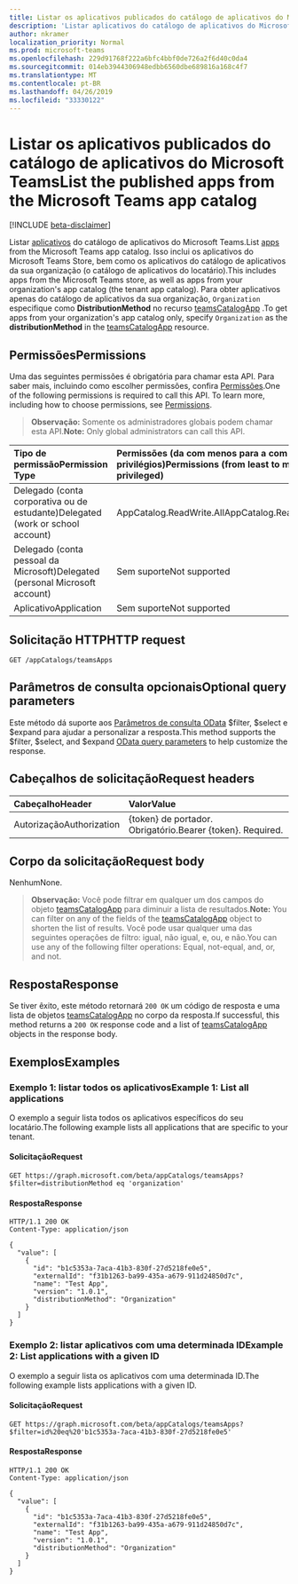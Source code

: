 ```yaml
---
title: Listar os aplicativos publicados do catálogo de aplicativos do Microsoft Teams
description: 'Listar aplicativos do catálogo de aplicativos do Microsoft Teams. '
author: nkramer
localization_priority: Normal
ms.prod: microsoft-teams
ms.openlocfilehash: 229d91768f222a6bfc4bbf0de726a2f6d40c0da4
ms.sourcegitcommit: 014eb3944306948edbb6560dbe689816a168c4f7
ms.translationtype: MT
ms.contentlocale: pt-BR
ms.lasthandoff: 04/26/2019
ms.locfileid: "33330122"
---
```

# <a name="list-the-published-apps-from-the-microsoft-teams-app-catalog"></a><span data-ttu-id="f6897-103">Listar os aplicativos publicados do catálogo de aplicativos do Microsoft Teams</span><span class="sxs-lookup"><span data-stu-id="f6897-103">List the published apps from the Microsoft Teams app catalog</span></span>

[!INCLUDE [beta-disclaimer](../../includes/beta-disclaimer.md)]

<span data-ttu-id="f6897-104">Listar [aplicativos](../resources/teamsapp.md) do catálogo de aplicativos do Microsoft Teams.</span><span class="sxs-lookup"><span data-stu-id="f6897-104">List [apps](../resources/teamsapp.md) from the Microsoft Teams app catalog.</span></span>
<span data-ttu-id="f6897-105">Isso inclui os aplicativos do Microsoft Teams Store, bem como os aplicativos do catálogo de aplicativos da sua organização (o catálogo de aplicativos do locatário).</span><span class="sxs-lookup"><span data-stu-id="f6897-105">This includes apps from the Microsoft Teams store, as well as apps from your organization's app catalog (the tenant app catalog).</span></span> <span data-ttu-id="f6897-106">Para obter aplicativos apenas do catálogo de aplicativos da sua organização, `Organization` especifique como **DistributionMethod** no recurso [teamsCatalogApp](../resources/teamsapp.md) .</span><span class="sxs-lookup"><span data-stu-id="f6897-106">To get apps from your organization's app catalog only, specify `Organization` as the **distributionMethod** in the [teamsCatalogApp](../resources/teamsapp.md) resource.</span></span>

## <a name="permissions"></a><span data-ttu-id="f6897-107">Permissões</span><span class="sxs-lookup"><span data-stu-id="f6897-107">Permissions</span></span>

<span data-ttu-id="f6897-p102">Uma das seguintes permissões é obrigatória para chamar esta API. Para saber mais, incluindo como escolher permissões, confira [Permissões](/graph/permissions_reference).</span><span class="sxs-lookup"><span data-stu-id="f6897-p102">One of the following permissions is required to call this API. To learn more, including how to choose permissions, see [Permissions](/graph/permissions_reference).</span></span>

> <span data-ttu-id="f6897-110">**Observação:** Somente os administradores globais podem chamar esta API.</span><span class="sxs-lookup"><span data-stu-id="f6897-110">**Note:** Only global administrators can call this API.</span></span>

| <span data-ttu-id="f6897-111">Tipo de permissão</span><span class="sxs-lookup"><span data-stu-id="f6897-111">Permission Type</span></span>                        | <span data-ttu-id="f6897-112">Permissões (da com menos para a com mais privilégios)</span><span class="sxs-lookup"><span data-stu-id="f6897-112">Permissions (from least to most privileged)</span></span> |
|:---------------------------------------|:------------------------------------|
| <span data-ttu-id="f6897-113">Delegado (conta corporativa ou de estudante)</span><span class="sxs-lookup"><span data-stu-id="f6897-113">Delegated (work or school account)</span></span>     | <span data-ttu-id="f6897-114">AppCatalog.ReadWrite.All</span><span class="sxs-lookup"><span data-stu-id="f6897-114">AppCatalog.ReadWrite.All</span></span>            |
| <span data-ttu-id="f6897-115">Delegado (conta pessoal da Microsoft)</span><span class="sxs-lookup"><span data-stu-id="f6897-115">Delegated (personal Microsoft account)</span></span> | <span data-ttu-id="f6897-116">Sem suporte</span><span class="sxs-lookup"><span data-stu-id="f6897-116">Not supported</span></span>                       |
| <span data-ttu-id="f6897-117">Aplicativo</span><span class="sxs-lookup"><span data-stu-id="f6897-117">Application</span></span>                            | <span data-ttu-id="f6897-118">Sem suporte</span><span class="sxs-lookup"><span data-stu-id="f6897-118">Not supported</span></span>                       |

## <a name="http-request"></a><span data-ttu-id="f6897-119">Solicitação HTTP</span><span class="sxs-lookup"><span data-stu-id="f6897-119">HTTP request</span></span>

<!-- { "blockType": "ignored" } -->

```http
GET /appCatalogs/teamsApps
```

## <a name="optional-query-parameters"></a><span data-ttu-id="f6897-120">Parâmetros de consulta opcionais</span><span class="sxs-lookup"><span data-stu-id="f6897-120">Optional query parameters</span></span>

<span data-ttu-id="f6897-121">Este método dá suporte aos [Parâmetros de consulta OData](/graph/query-parameters) $filter, $select e $expand para ajudar a personalizar a resposta.</span><span class="sxs-lookup"><span data-stu-id="f6897-121">This method supports the $filter, $select, and $expand [OData query parameters](/graph/query-parameters) to help customize the response.</span></span>

## <a name="request-headers"></a><span data-ttu-id="f6897-122">Cabeçalhos de solicitação</span><span class="sxs-lookup"><span data-stu-id="f6897-122">Request headers</span></span>

| <span data-ttu-id="f6897-123">Cabeçalho</span><span class="sxs-lookup"><span data-stu-id="f6897-123">Header</span></span>        | <span data-ttu-id="f6897-124">Valor</span><span class="sxs-lookup"><span data-stu-id="f6897-124">Value</span></span>                     |
|:--------------|:--------------------------|
| <span data-ttu-id="f6897-125">Autorização</span><span class="sxs-lookup"><span data-stu-id="f6897-125">Authorization</span></span> | <span data-ttu-id="f6897-p103">{token} de portador. Obrigatório.</span><span class="sxs-lookup"><span data-stu-id="f6897-p103">Bearer {token}. Required.</span></span> |

## <a name="request-body"></a><span data-ttu-id="f6897-128">Corpo da solicitação</span><span class="sxs-lookup"><span data-stu-id="f6897-128">Request body</span></span>

<span data-ttu-id="f6897-129">Nenhum</span><span class="sxs-lookup"><span data-stu-id="f6897-129">None.</span></span>

> <span data-ttu-id="f6897-130">**Observação:** Você pode filtrar em qualquer um dos campos do objeto [teamsCatalogApp](../resources/teamsapp.md) para diminuir a lista de resultados.</span><span class="sxs-lookup"><span data-stu-id="f6897-130">**Note:** You can filter on any of the fields of the [teamsCatalogApp](../resources/teamsapp.md) object to shorten the list of results.</span></span> <span data-ttu-id="f6897-131">Você pode usar qualquer uma das seguintes operações de filtro: igual, não igual, e, ou, e não.</span><span class="sxs-lookup"><span data-stu-id="f6897-131">You can use any of the following filter operations: Equal, not-equal, and, or, and not.</span></span>

## <a name="response"></a><span data-ttu-id="f6897-132">Resposta</span><span class="sxs-lookup"><span data-stu-id="f6897-132">Response</span></span>

<span data-ttu-id="f6897-133">Se tiver êxito, este método retornará `200 OK` um código de resposta e uma lista de objetos [teamsCatalogApp](../resources/teamsapp.md) no corpo da resposta.</span><span class="sxs-lookup"><span data-stu-id="f6897-133">If successful, this method returns a `200 OK` response code and a list of [teamsCatalogApp](../resources/teamsapp.md) objects in the response body.</span></span>

## <a name="examples"></a><span data-ttu-id="f6897-134">Exemplos</span><span class="sxs-lookup"><span data-stu-id="f6897-134">Examples</span></span>

### <a name="example-1-list-all-applications"></a><span data-ttu-id="f6897-135">Exemplo 1: listar todos os aplicativos</span><span class="sxs-lookup"><span data-stu-id="f6897-135">Example 1: List all applications</span></span>

<span data-ttu-id="f6897-136">O exemplo a seguir lista todos os aplicativos específicos do seu locatário.</span><span class="sxs-lookup"><span data-stu-id="f6897-136">The following example lists all applications that are specific to your tenant.</span></span>

#### <a name="request"></a><span data-ttu-id="f6897-137">Solicitação</span><span class="sxs-lookup"><span data-stu-id="f6897-137">Request</span></span>

```http
GET https://graph.microsoft.com/beta/appCatalogs/teamsApps?$filter=distributionMethod eq 'organization'
```

<!-- markdownlint-disable MD024 -->

#### <a name="response"></a><span data-ttu-id="f6897-138">Resposta</span><span class="sxs-lookup"><span data-stu-id="f6897-138">Response</span></span>

```http
HTTP/1.1 200 OK
Content-Type: application/json

{
  "value": [
    {
      "id": "b1c5353a-7aca-41b3-830f-27d5218fe0e5",
      "externalId": "f31b1263-ba99-435a-a679-911d24850d7c",
      "name": "Test App",
      "version": "1.0.1",
      "distributionMethod": "Organization"
    }
  ]
}
```

### <a name="example-2-list-applications-with-a-given-id"></a><span data-ttu-id="f6897-139">Exemplo 2: listar aplicativos com uma determinada ID</span><span class="sxs-lookup"><span data-stu-id="f6897-139">Example 2: List applications with a given ID</span></span>

<span data-ttu-id="f6897-140">O exemplo a seguir lista os aplicativos com uma determinada ID.</span><span class="sxs-lookup"><span data-stu-id="f6897-140">The following example lists applications with a given ID.</span></span>

#### <a name="request"></a><span data-ttu-id="f6897-141">Solicitação</span><span class="sxs-lookup"><span data-stu-id="f6897-141">Request</span></span>

```http
GET https://graph.microsoft.com/beta/appCatalogs/teamsApps?$filter=id%20eq%20'b1c5353a-7aca-41b3-830f-27d5218fe0e5'
```

#### <a name="response"></a><span data-ttu-id="f6897-142">Resposta</span><span class="sxs-lookup"><span data-stu-id="f6897-142">Response</span></span>

```http
HTTP/1.1 200 OK
Content-Type: application/json

{
  "value": [
    {
      "id": "b1c5353a-7aca-41b3-830f-27d5218fe0e5",
      "externalId": "f31b1263-ba99-435a-a679-911d24850d7c",
      "name": "Test App",
      "version": "1.0.1",
      "distributionMethod": "Organization"
    }
  ]
}
```

